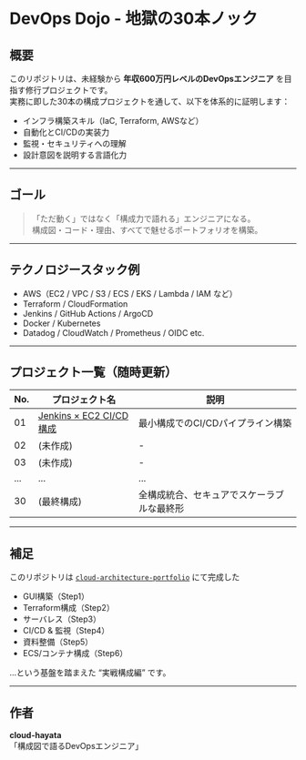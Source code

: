 # DevOps Dojo - 地獄の30本ノック

## 概要

このリポジトリは、未経験から **年収600万円レベルのDevOpsエンジニア** を目指す修行プロジェクトです。  
実務に即した30本の構成プロジェクトを通して、以下を体系的に証明します：

- インフラ構築スキル（IaC, Terraform, AWSなど）
- 自動化とCI/CDの実装力
- 監視・セキュリティへの理解
- 設計意図を説明する言語化力

---

## ゴール

> 「ただ動く」ではなく「構成力で語れる」エンジニアになる。  
> 構成図・コード・理由、すべてで魅せるポートフォリオを構築。

---

## テクノロジースタック例

- AWS（EC2 / VPC / S3 / ECS / EKS / Lambda / IAM など）
- Terraform / CloudFormation
- Jenkins / GitHub Actions / ArgoCD
- Docker / Kubernetes
- Datadog / CloudWatch / Prometheus / OIDC etc.

---

## プロジェクト一覧（随時更新）

| No. | プロジェクト名 | 説明 |
|-----|----------------|------|
| 01  | [Jenkins × EC2 CI/CD構成](./01-jenkins-ec2/) | 最小構成でのCI/CDパイプライン構築 |
| 02  | (未作成) | - |
| 03  | (未作成) | - |
| ... | ... | ... |
| 30  | (最終構成) | 全構成統合、セキュアでスケーラブルな最終形 |

---

## 補足

このリポジトリは [`cloud-architecture-portfolio`](https://github.com/cloud-hayata/cloud-architecture-portfolio) にて完成した
- GUI構築（Step1）  
- Terraform構成（Step2）  
- サーバレス（Step3）  
- CI/CD & 監視（Step4）  
- 資料整備（Step5）  
- ECS/コンテナ構成（Step6）  

…という基盤を踏まえた “実戦構成編” です。

---

## 作者

**cloud-hayata**  
「構成図で語るDevOpsエンジニア」
